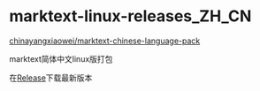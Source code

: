 # marktext-linux-releases_ZH_CN

[chinayangxiaowei/marktext-chinese-language-pack](https://github.com/chinayangxiaowei/marktext-chinese-language-pack)

marktext简体中文linux版打包

在[Release](https://github.com/gklkf/marktext-linux-releases_ZH_CN/releases/latest)下载最新版本
